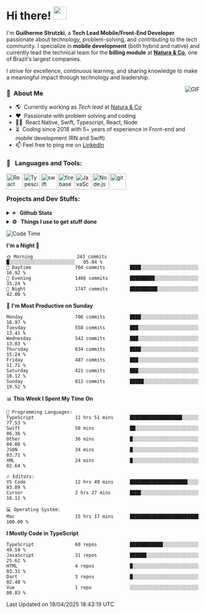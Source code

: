 # Hi there! <img src="https://github.com/TheDudeThatCode/TheDudeThatCode/blob/master/Assets/Hi.gif" width="34px" height="34px">

I'm **Guilherme Strutzki**, a **Tech Lead Mobile/Front-End Developer** passionate about technology, problem-solving, and contributing to the tech community. I specialize in **mobile development** (both hybrid and native) and currently lead the technical team for the **billing module** at **[Natura & Co](https://www.naturaeco.com/pt-br/)**, one of Brazil's largest companies. 

I strive for excellence, continuous learning, and sharing knowledge to make a meaningful impact through technology and leadership.

<img align="right" alt="GIF" src="https://spotify-github-profile.vercel.app/api/view?uid=22gkdonhf4okms5x5dsdjx7sy&cover_image=true&theme=default&bar_color=09ff00&bar_color_cover=false"/>

### :space_invader: &nbsp;About Me
- :earth_americas:&nbsp; Currently working as _Tech lead_ at [Natura & Co](https://www.naturaeco.com/pt-br/)
- :heart: &nbsp;Passionate with problem solving and coding
- :technologist: &nbsp;React Native, Swift, Typescript, React, Node
- :hourglass_flowing_sand: &nbsp;Coding since 2018 with 5+ years of experience in Front-end and mobile development (RN and Swift)
- 📫  Feel free to ping me on [LinkedIn](https://www.linkedin.com/in/guilherme-strutzki/?locale=en_US)

### 🔨 &nbsp; Languages and Tools:
<a href="https://reactjs.org/" target="_blank"> <img align="left" alt="React" height ="42px" src="https://raw.githubusercontent.com/rahul-jha98/github_readme_icons/main/language_and_tools/square/react/react.svg"></a>
<a href="https://www.typescriptlang.org/" target="_blank"><img align="left" alt="Typescirpt" height ="42px" src="https://raw.githubusercontent.com/rahul-jha98/github_readme_icons/main/language_and_tools/square/typescript/typescript.svg"></a>
<a href="https://developer.apple.com/swift/" target="_blank"> <img align="left" src="https://raw.githubusercontent.com/rahul-jha98/github_readme_icons/main/language_and_tools/square/swift/swift.svg" alt="swift" height="42px"/> </a> 
<a href="https://firebase.google.com/" target="_blank"> <img align="left" src="https://raw.githubusercontent.com/rahul-jha98/github_readme_icons/main/language_and_tools/square/firebase/firebase.svg" alt="firebase" height ="42px"/> </a>
<a href="https://developer.mozilla.org/en-US/docs/Web/JavaScript" target="_blank"> <img align="left" alt="JavaScript" height ="42px"  src="https://raw.githubusercontent.com/rahul-jha98/github_readme_icons/main/language_and_tools/square/javascript/javascript.svg"> </a>
<a href="https://nodejs.org" target="_blank"><img align="left" alt="Node.js" height ="42px" src="https://raw.githubusercontent.com/rahul-jha98/github_readme_icons/main/language_and_tools/square/node/node.svg"></a>
<a href="https://git-scm.com/" target="_blank"> <img src="https://raw.githubusercontent.com/rahul-jha98/github_readme_icons/main/language_and_tools/square/git-scm/git-scm.svg" align="left" alt="git" height='42px'/> </a> </br></br>


### Projects and Dev Stuffs:

<details>	
  <summary><b>⭐ &nbsp; Github Stats</b></summary>
  <br />
  <img src="https://github-readme-stats.vercel.app/api?username=guistrutzki&show_icons=true&theme=tokyonight"/>
</details>
 
<details>	
  <br />
  <summary><b>⚙️ &nbsp; Things I use to get stuff done</b></summary>
  	<ul>
  	    <li><b>OS:</b> macOS Big Sur 11.2</li>
	    <li><b>Laptop: </b> MacBook Pro (i7, Mid 2014)</li>
  	    <li><b>Browser: </b> Chrome</li>
	    <li><b>Terminal: </b> ZSH: Oh My Zsh</li>
	    <li><b>Code Editor:</b> VScode, XCode and Android Studio</li>
	    <li><b>To Stay Updated:</b> Twitter, Youtube and Instagram.</li>
	</ul>	
</details>

<!--START_SECTION:waka-->
![Code Time](http://img.shields.io/badge/Code%20Time-1%2C884%20hrs%2056%20mins-blue)

**I'm a Night 🦉** 

```text
🌞 Morning                243 commits         █░░░░░░░░░░░░░░░░░░░░░░░░   05.84 % 
🌆 Daytime                704 commits         ████░░░░░░░░░░░░░░░░░░░░░   16.92 % 
🌃 Evening                1466 commits        █████████░░░░░░░░░░░░░░░░   35.24 % 
🌙 Night                  1747 commits        ██████████░░░░░░░░░░░░░░░   42.00 % 
```
📅 **I'm Most Productive on Sunday** 

```text
Monday                   706 commits         ████░░░░░░░░░░░░░░░░░░░░░   16.97 % 
Tuesday                  558 commits         ███░░░░░░░░░░░░░░░░░░░░░░   13.41 % 
Wednesday                542 commits         ███░░░░░░░░░░░░░░░░░░░░░░   13.03 % 
Thursday                 634 commits         ████░░░░░░░░░░░░░░░░░░░░░   15.24 % 
Friday                   487 commits         ███░░░░░░░░░░░░░░░░░░░░░░   11.71 % 
Saturday                 421 commits         ███░░░░░░░░░░░░░░░░░░░░░░   10.12 % 
Sunday                   812 commits         █████░░░░░░░░░░░░░░░░░░░░   19.52 % 
```


📊 **This Week I Spent My Time On** 

```text
💬 Programming Languages: 
TypeScript               11 hrs 51 mins      ███████████████████░░░░░░   77.53 % 
Swift                    58 mins             ██░░░░░░░░░░░░░░░░░░░░░░░   06.36 % 
Other                    36 mins             █░░░░░░░░░░░░░░░░░░░░░░░░   04.00 % 
JSON                     34 mins             █░░░░░░░░░░░░░░░░░░░░░░░░   03.71 % 
XML                      24 mins             █░░░░░░░░░░░░░░░░░░░░░░░░   02.64 % 

🔥 Editors: 
VS Code                  12 hrs 49 mins      █████████████████████░░░░   83.89 % 
Cursor                   2 hrs 27 mins       ████░░░░░░░░░░░░░░░░░░░░░   16.11 % 

💻 Operating System: 
Mac                      15 hrs 17 mins      █████████████████████████   100.00 % 
```

**I Mostly Code in TypeScript** 

```text
TypeScript               60 repos            ████████████░░░░░░░░░░░░░   49.59 % 
JavaScript               31 repos            ██████░░░░░░░░░░░░░░░░░░░   25.62 % 
HTML                     4 repos             █░░░░░░░░░░░░░░░░░░░░░░░░   03.31 % 
Dart                     3 repos             █░░░░░░░░░░░░░░░░░░░░░░░░   02.48 % 
Vue                      1 repo              ░░░░░░░░░░░░░░░░░░░░░░░░░   00.83 % 
```




 Last Updated on 19/04/2025 18:43:19 UTC
<!--END_SECTION:waka-->
